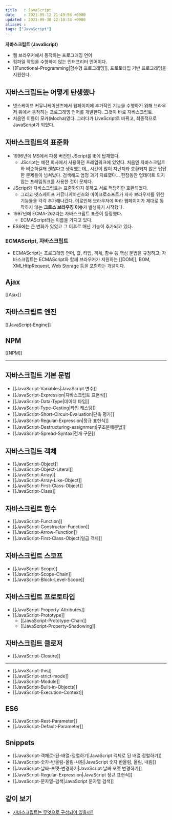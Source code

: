 ```yaml
---
title   : JavaScript 
date    : 2021-09-12 21:49:58 +0900
updated : 2021-09-30 22:10:34 +0900
aliases : 
tags: ["JavaScript"]
---
```

**자바스크립트 (JavaScript)**
- 웹 브라우저에서 동작하는 프로그래밍 언어
- 컴파일 작업을 수행하지 않는 인터프리터 언어이다.
- [[Functional-Programming|함수형 프로그래밍]], 프로토타입 기반 프로그래밍을 지원한다.

## 자바스크립트는 어떻게 탄생했나
- 넷스케이프 커뮤니케이션즈에서 웹페이지에 추가적인 기능을 수행하기 위해 브라우저 위에서 동작하는 프로그래밍 언어를 개발한다. 그것이 바로 자바스크립트.
- 처음엔 이름이 모카(Mocha)였다. 그러다가 LiveScript로 바뀌고, 최종적으로 JavaScript가 되었다.


## 자바스크립트의 표준화
- 1996년에 MS에서 파생 버전인 JScript를 IE에 탑재했다.
	- JScript는 예전 회사에서 사용하던 프레임워크에 있었다. 처음엔 자바스크립트와 비슷하길래 괜찮다고 생각했는데,, 시간이 많이 지난지라 호환되지 않은 답답한 문제들이 넘쳐났다. 검색해도 엄청 과거 자료였다... 한참동안 업데이트 되지 않는 프레임워크를 사용한 것이 문제다.  
- JScript와 자바스크립트는 표준화되지 못하고 서로 적당히만 호환되었다.
	- 그리고 넷스케이프 커뮤니케이션즈와 마이크로소프트가 자사 브라우저를 위한 기능들을 각각 추가해나갔다. 이로인해 브라우저에 따라 웹페이지가 제대로 동작하지 않는 **크로스 브라우징 이슈**가 발생하기 시작했다.
- 1997년에 ECMA-262라는 자바스크립트 표준이 등장했다. 
	- ECMAScript라는 이름을 가지고 있다.
- ES6에는 큰 변화가 있었고 그 이후로 매년 기능이 추가되고 있다.

### ECMAScript, 자바스크립트
- ECMAScript는 프로그래밍 언어, 값, 타입, 객체, 함수 등 핵심 문법을 규정하고, 자바스크립트는 ECMAScript와 함께 브라우저가 지원하는 [[DOM]], BOM, XMLHttpRequest, Web Storage 등을 포함하는 개념이다.  

## Ajax
[[Ajax]]

## 자바스크립트 엔진
[[JavaScript-Engine]]

## NPM
[[NPM]]

---

## 자바스크립트 기본 문법
- [[JavaScript-Variables|JavaScript 변수]]
- [[JavaScript-Expression|자바스크립트 표현식]]
- [[JavaScript-Data-Type|데이터 타입]] 
- [[JavaScript-Type-Casting|타입 캐스팅]]
- [[JavaScript-Short-Circuit-Evaluation|단축 평가]]
- [[JavaScript-Regular-Expression|정규 표현식]]
- [[JavaScript-Destructuring-assignment|구조분해문법]]
- [[JavaScript-Spread-Syntax|전개 구문]]
## 자바스크립트 객체
- [[JavaScript-Object]]
- [[JavaScript-Object-Literal]]
- [[JavaScript-Array]]
- [[JavaScript-Array-Like-Object]]
- [[JavaScript-First-Class-Object]]
- [[JavaScript-Class]]
## 자바스크립트 함수 
- [[JavaScript-Function]]
- [[JavaScript-Constructor-Function]]
- [[JavaScript-Arrow-Function]]
- [[JavaScript-First-Class-Object|일급 객체]]

## 자바스크립트 스코프 
- [[JavaScript-Scope]]
- [[JavaScript-Scope-Chain]]
- [[JavaScript-Block-Level-Scope]]
## 자바스크립트 프로토타입
- [[JavaScript-Property-Attributes]]
- [[JavaScript-Prototype]]
  - [[JavaScript-Prototype-Chain]] 
  - [[JavaScript-Property-Shadowing]]
## 자바스크립트 클로저
- [[JavaScript-Closure]]
---
- [[JavaScript-this]]
- [[JavaScript-strict-mode]]
- [[JavaScript-Module]]
- [[JavaScript-Built-in-Objects]]
- [[JavaScript-Execution-Context]]

## ES6  
- [[JavaScript-Rest-Parameter]]
- [[JavaScript-Default-Parameter]]

## Snippets 
- [[JavaScript-객체로-된-배열-정렬하기|JavaScript 객체로 된 배열 정렬하기]]
- [[JavaScript-숫자-반올림-올림-내림|JavaScript 숫자 반올림, 올림, 내림]]
- [[JavaScript-날짜-포맷-변경하기|JavaScript 날짜 포맷 변경하기]]
- [[JavaScript-Regular-Expression|JavaScript 정규 표현식]]
- [[JavaScript-문자열-검색|JavaScript 문자열 검색]]

## 같이 보기
- [자바스크립트는 무엇으로 구성되어 있을까?](https://ui.toast.com/weekly-pick/ko_20200219)
